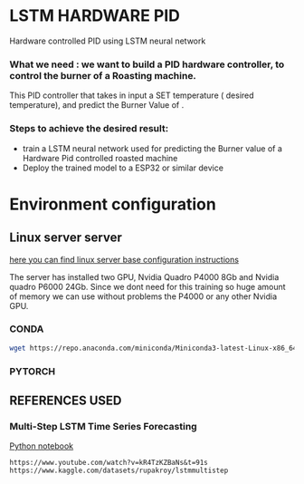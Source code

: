 # LSTM HARDWARE PID
Hardware controlled PID using LSTM neural network


### What we need : we want to build a PID hardware controller, to control the burner of a Roasting machine.
This PID controller that takes in input a SET temperature ( desired temperature), and predict the Burner Value of . 


### Steps to achieve the desired result:

- train a LSTM neural network used for predicting the Burner value of a Hardware Pid controlled roasted machine
- Deploy the trained model to a ESP32 or similar device 

# Environment configuration

## Linux server server 
[here you can find linux server base configuration instructions](linux_configuration.md)

The server has installed two GPU, Nvidia Quadro P4000 8Gb and Nvidia quadro P6000 24Gb.
Since we dont need for this training so huge amount of memory we can use without problems the P4000 or any other Nvidia GPU.

### CONDA
```bash
wget https://repo.anaconda.com/miniconda/Miniconda3-latest-Linux-x86_64.sh
```

### PYTORCH

## REFERENCES USED
### Multi-Step LSTM Time Series Forecasting
[Python notebook](notebook/ventas-lstm-multistep.ipynb) 

    https://www.youtube.com/watch?v=kR4TzKZBaNs&t=91s
    https://www.kaggle.com/datasets/rupakroy/lstmmultistep
